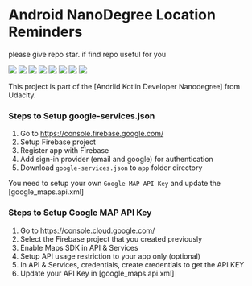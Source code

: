 # Android NanoDegree Location Reminders
please give repo star. if find repo useful for you

![](screenshots/Screenshot_20230123_132642.png)
![](screenshots/Screenshot_20230123_132653.png)
![](screenshots/Screenshot_20230123_132706.png)
![](screenshots/Screenshot_20230123_132715.png)
![](screenshots/Screenshot_20230123_132732.png)
![](screenshots/Screenshot_20230123_132742.png)
![](screenshots/Screenshot_20230123_133200.png)
![](screenshots/Screenshot_20230123_133011.png)


This project is part of the [Andrlid Kotlin Developer Nanodegree] from Udacity.


### Steps to Setup google-services.json
1. Go to https://console.firebase.google.com/
2. Setup Firebase project 
3. Register app with Firebase
4. Add sign-in provider (email and google) for authentication
5. Download `google-services.json` to `app` folder directory

You need to setup your own `Google MAP API Key` and update the [google_maps.api.xml]

### Steps to Setup Google MAP API Key
1. Go to https://console.cloud.google.com/
2. Select the Firebase project that you created previously
3. Enable Maps SDK in API & Services
4. Setup API usage restriction to your app only (optional)
5. In API & Services, credentials, create credentials to get the API KEY
6. Update your API Key in [google_maps.api.xml]

